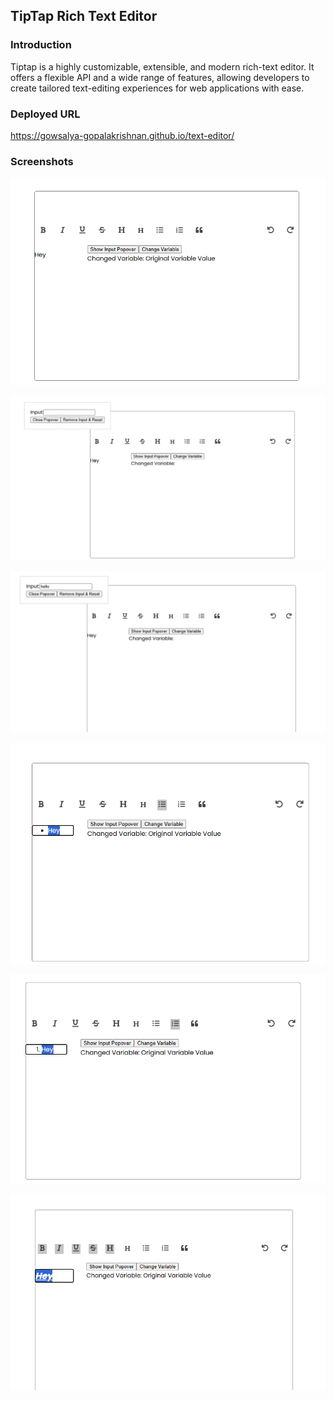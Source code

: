 ## TipTap Rich Text Editor

### Introduction 

Tiptap is a highly customizable, extensible, and modern rich-text editor. 
It offers a flexible API and a wide range of features, allowing developers to create tailored 
text-editing experiences for web applications with ease.

### Deployed URL 
https://gowsalya-gopalakrishnan.github.io/text-editor/

### Screenshots

![src](./src/assets/image1.png)

![src](./src/assets/img2.png)

![src](./src/assets/img3.png)

![src](./src/assets/img4.png)

![src](./src/assets/img5.png)

![src](./src/assets/img6.png)
